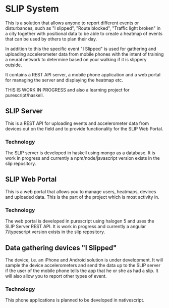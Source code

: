 # SLIP System
This is a solution that allows anyone to report different events or disturbances, such as "I slipped", "Route blocked", "Traffic light broken"
in a city together with positional data to be able to create a heatmap of events that can be used by others to plan their day.

In addition to this the specific event "I Slipped" is used for gathering and uploading accelerometer data from mobile phones with the intent of
training a neural network to determine based on your walking if it is slippery outside.

It contains a REST API server, a mobile phone application and a web portal for managing the server and displaying the heatmap etc.

THIS IS WORK IN PROGRESS and also a learning project for purescript/haskell.

## SLIP Server
This is a REST API for uploading events and accelerometer data from devices out on the field and to provide functionality
for the SLIP Web Portal.

### Technology
The SLIP server is developed in haskell using mongo as a database. It is work in progress and currently a npm/node/javascript
version exists in the slip repository.

## SLIP Web Portal
This is a web portal that allows you to manage users, heatmaps, devices and uploaded data. This is the part of the project which is most activity
in.

### Technology
The web portal is developed in purescript using halogen 5 and uses the SLIP Server REST API. It is work in progress and currently
a angular 7/typescript version exists in the slip repository.

## Data gathering devices "I Slipped"
The device, i.e. an iPhone and Android solution is under development. It will sample the device accelerometers and
send the data up to the SLIP server if the user of the mobile phone tells the app that he or she as had a slip. It will also
allow you to report other types of event.

### Technology
This phone applications is planned to be developed in nativescript.

